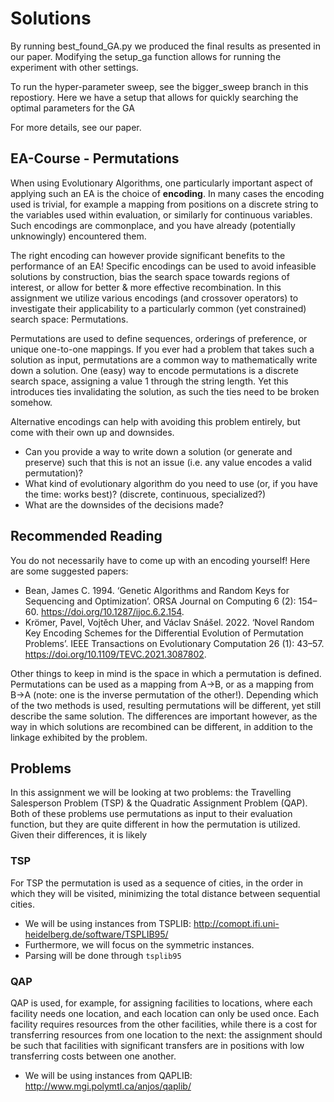 # Solutions
By running best_found_GA.py we produced the final results as presented in our paper.
Modifying the setup_ga function allows for running the experiment with other settings.

To run the hyper-parameter sweep, see the bigger_sweep branch in this repostiory.
Here we have a setup that allows for quickly searching the optimal parameters for the GA

For more details, see our paper.

## EA-Course - Permutations
When using Evolutionary Algorithms, one particularly important aspect of applying such an EA is the choice of **encoding**. In many cases the encoding used is trivial, for example a mapping from positions on a discrete string to the variables used within evaluation, or similarly for continuous variables. Such encodings are commonplace, and you have already (potentially unknowingly) encountered them.

The right encoding can however provide significant benefits to the performance of an EA! Specific encodings can be used to avoid infeasible solutions by construction, bias the search space towards regions of interest, or allow for better & more effective recombination. In this assignment we utilize various encodings (and crossover operators) to investigate their applicability to a particularly common (yet constrained) search space: Permutations.

Permutations are used to define sequences, orderings of preference, or unique one-to-one mappings. If you ever had a problem that takes such a solution as input, permutations are a common way to mathematically write down a solution. One (easy) way to encode permutations is a discrete search space, assigning a value 1 through the string length. Yet this introduces ties invalidating the solution, as such the ties need to be broken somehow.

Alternative encodings can help with avoiding this problem entirely, but come with their own up and downsides.
- Can you provide a way to write down a solution (or generate and preserve) such that this is not an issue (i.e. any value encodes a valid permutation)? 
- What kind of evolutionary algorithm do you need to use (or, if you have the time: works best)? (discrete, continuous, specialized?)
- What are the downsides of the decisions made?

## Recommended Reading
You do not necessarily have to come up with an encoding yourself! Here are some suggested papers:
- Bean, James C. 1994. ‘Genetic Algorithms and Random Keys for Sequencing and Optimization’. ORSA Journal on Computing 6 (2): 154–60. https://doi.org/10.1287/ijoc.6.2.154.
- Krömer, Pavel, Vojtěch Uher, and Václav Snášel. 2022. ‘Novel Random Key Encoding Schemes for the Differential Evolution of Permutation Problems’. IEEE Transactions on Evolutionary Computation 26 (1): 43–57. https://doi.org/10.1109/TEVC.2021.3087802.

Other things to keep in mind is the space in which a permutation is defined. Permutations can be used as a mapping from A->B, or as a mapping from B->A (note: one is the inverse permutation of the other!). Depending which of the two methods is used, resulting permutations will be different, yet still describe the same solution. The differences are important however, as the way in which solutions are recombined can be different, in addition to the linkage exhibited by the problem.

## Problems
In this assignment we will be looking at two problems: the Travelling Salesperson Problem (TSP) & the Quadratic Assignment Problem (QAP). Both of these problems use permutations as input to their evaluation function, but they are quite different in how the permutation is utilized. Given their differences, it is likely

### TSP
For TSP the permutation is used as a sequence of cities, in the order in which they will be visited, minimizing the total distance between sequential cities.

- We will be using instances from TSPLIB: http://comopt.ifi.uni-heidelberg.de/software/TSPLIB95/
- Furthermore, we will focus on the symmetric instances.
- Parsing will be done through `tsplib95`

### QAP
QAP is used, for example, for assigning facilities to locations, where each facility needs one location, and each location can only be used once. Each facility requires resources from the other facilities, while there is a cost for transferring resources from one location to the next: the assignment should be such that facilities with significant transfers are in positions with low transferring costs between one another.

- We will be using instances from QAPLIB: http://www.mgi.polymtl.ca/anjos/qaplib/
